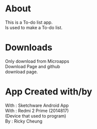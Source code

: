 # About
This is a To-do list app. <br>
Is used to make a To-do list.

# Downloads
Only download from Microapps<br>
Download Page and github<br>
download page.

# App Created with/by
With : Sketchware Android App<br>
With : Redmi 2 Prime (2014817) <br>
       (Device that used to program)<br>
By : Ricky Cheung
